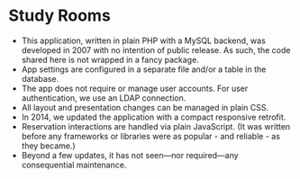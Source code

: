 # Study Rooms
- This application, written in plain PHP with a MySQL backend, was developed in 2007 with no intention of public release. As such, the code shared here is not wrapped in a fancy package.
- App settings are configured in a separate file and/or a table in the database.
- The app does not require or manage user accounts. For user authentication, we use an LDAP connection.
- All layout and presentation changes can be managed in plain CSS.
- In 2014, we updated the application with a compact responsive retrofit.
- Reservation interactions are handled via plain JavaScript. (It was written before any frameworks or libraries were as popular - and reliable - as they became.)
- Beyond a few updates, it has not seen—nor required—any consequential maintenance.
